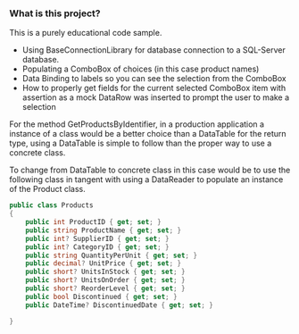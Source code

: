 ﻿### What is this project?

This is a purely educational code sample.

- Using BaseConnectionLibrary for database connection to a SQL-Server database.
- Populating a ComboBox of choices (in this case product names)
- Data Binding to labels so you can see the selection from the ComboBox
- How to properly get fields for the current selected ComboBox item with assertion as a mock DataRow was inserted to prompt the user to make a selection

For the method GetProductsByIdentifier, in a production application a instance of a class would be a better choice than a DataTable for the return type, using a DataTable is simple to follow than the proper way to use a concrete class.

To change from DataTable to concrete class in this case would be to use the following class in tangent with using a DataReader to populate an instance of the Product class.

```csharp
public class Products
{
    public int ProductID { get; set; }
    public string ProductName { get; set; }
    public int? SupplierID { get; set; }
    public int? CategoryID { get; set; }
    public string QuantityPerUnit { get; set; }
    public decimal? UnitPrice { get; set; }
    public short? UnitsInStock { get; set; }
    public short? UnitsOnOrder { get; set; }
    public short? ReorderLevel { get; set; }
    public bool Discontinued { get; set; }
    public DateTime? DiscontinuedDate { get; set; }

}
```